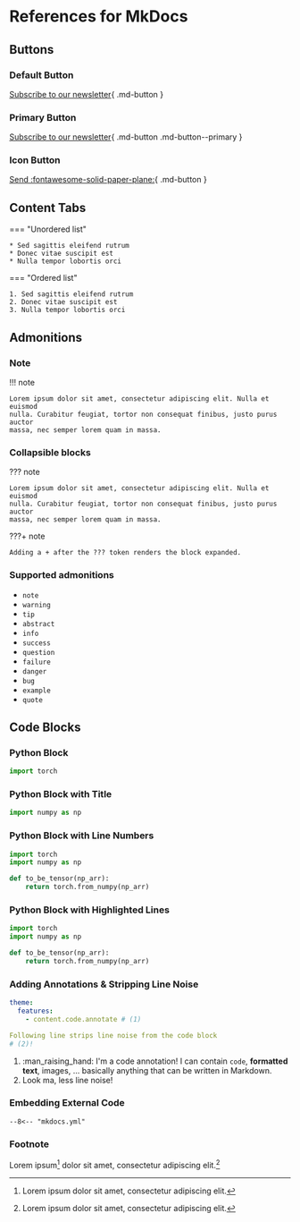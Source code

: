 # References for MkDocs

## Buttons

### Default Button
[Subscribe to our newsletter](#){ .md-button }

### Primary Button
[Subscribe to our newsletter](#){ .md-button .md-button--primary }

### Icon Button
[Send :fontawesome-solid-paper-plane:](#){ .md-button }


## Content Tabs
=== "Unordered list"

    * Sed sagittis eleifend rutrum
    * Donec vitae suscipit est
    * Nulla tempor lobortis orci

=== "Ordered list"

    1. Sed sagittis eleifend rutrum
    2. Donec vitae suscipit est
    3. Nulla tempor lobortis orci


## Admonitions

### Note
!!! note

    Lorem ipsum dolor sit amet, consectetur adipiscing elit. Nulla et euismod
    nulla. Curabitur feugiat, tortor non consequat finibus, justo purus auctor
    massa, nec semper lorem quam in massa.

### Collapsible blocks
??? note

    Lorem ipsum dolor sit amet, consectetur adipiscing elit. Nulla et euismod
    nulla. Curabitur feugiat, tortor non consequat finibus, justo purus auctor
    massa, nec semper lorem quam in massa.

???+ note

    Adding a + after the ??? token renders the block expanded.

### Supported admonitions

-  `note`
-  `warning`
-  `tip`
-  `abstract`
-  `info`
-  `success`
-  `question`
-  `failure`
-  `danger`
-  `bug`
-  `example`
-  `quote`

## Code Blocks

### Python Block

``` py
import torch 
```

### Python Block with Title

``` py title="test.py"
import numpy as np
```

### Python Block with Line Numbers

``` py linenums="1"
import torch 
import numpy as np

def to_be_tensor(np_arr):
    return torch.from_numpy(np_arr)

```

### Python Block with Highlighted Lines

``` py hl_lines="1 2"
import torch 
import numpy as np

def to_be_tensor(np_arr):
    return torch.from_numpy(np_arr)

```

### Adding Annotations & Stripping Line Noise

``` yaml
theme:
  features:
    - content.code.annotate # (1)

Following line strips line noise from the code block
# (2)!
```

1.  :man_raising_hand: I'm a code annotation! I can contain `code`, __formatted
    text__, images, ... basically anything that can be written in Markdown.
2.  Look ma, less line noise!

### Embedding External Code

``` title="Code block with external content"
--8<-- "mkdocs.yml"
```

### Footnote

Lorem ipsum[^1] dolor sit amet, consectetur adipiscing elit.[^2]

[^1]: Lorem ipsum dolor sit amet, consectetur adipiscing elit.
[^2]: Lorem ipsum dolor sit amet, consectetur adipiscing elit.

